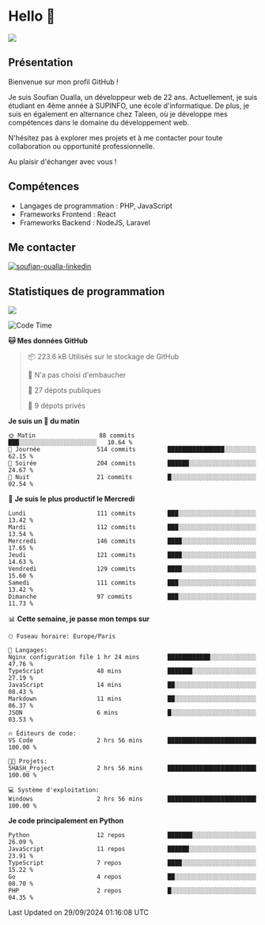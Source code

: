 # Hello 👋

![](https://komarev.com/ghpvc/?username=OSoufian&color=1a1b27)

## Présentation

Bienvenue sur mon profil GitHub !

Je suis Soufian Oualla, un développeur web de 22 ans. Actuellement, je suis étudiant en 4ème année à SUPINFO, une école d'informatique. De plus, je suis en également en alternance chez Taleen, où je développe mes compétences dans le domaine du développement web.

N'hésitez pas à explorer mes projets et à me contacter pour toute collaboration ou opportunité professionnelle.

Au plaisir d'échanger avec vous !

## Compétences

- Langages de programmation : PHP, JavaScript
- Frameworks Frontend : React
- Frameworks Backend : NodeJS, Laravel

## Me contacter

<p>
<a href="https://www.linkedin.com/in/soufian-oualla/" target="_blank"><img align="center" src="https://img.shields.io/badge/-LinkedIn-0077B5?style=for-the-badge&logo=Linkedin&logoColor=white" alt="soufian-oualla-linkedin"/></a>

## Statistiques de programmation

<a href="https://github-readme-stats.vercel.app/api/top-langs/?username=OSoufian&layout=compact">
  <img align="center" src="https://github-readme-stats.vercel.app/api/top-langs/?username=OSoufian&layout=compact"/>
</a>

<br />

<!--START_SECTION:waka-->
![Code Time](http://img.shields.io/badge/Code%20Time-214%20hrs%2038%20mins-blue)

**🐱 Mes données GitHub** 

> 📦 223.6 kB Utilisés sur le stockage de GitHub 
 > 
> 🚫 N'a pas choisi d'embaucher
 > 
> 📜 27 dépots publiques 
 > 
> 🔑 9 dépots privés 
 > 
**Je suis un 🐤 du matin** 

```text
🌞 Matin                  88 commits          ███░░░░░░░░░░░░░░░░░░░░░░   10.64 % 
🌆 Journée                514 commits         ████████████████░░░░░░░░░   62.15 % 
🌃 Soirée                 204 commits         ██████░░░░░░░░░░░░░░░░░░░   24.67 % 
🌙 Nuit                   21 commits          █░░░░░░░░░░░░░░░░░░░░░░░░   02.54 % 
```
📅 **Je suis le plus productif le Mercredi** 

```text
Lundi                    111 commits         ███░░░░░░░░░░░░░░░░░░░░░░   13.42 % 
Mardi                    112 commits         ███░░░░░░░░░░░░░░░░░░░░░░   13.54 % 
Mercredi                 146 commits         ████░░░░░░░░░░░░░░░░░░░░░   17.65 % 
Jeudi                    121 commits         ████░░░░░░░░░░░░░░░░░░░░░   14.63 % 
Vendredi                 129 commits         ████░░░░░░░░░░░░░░░░░░░░░   15.60 % 
Samedi                   111 commits         ███░░░░░░░░░░░░░░░░░░░░░░   13.42 % 
Dimanche                 97 commits          ███░░░░░░░░░░░░░░░░░░░░░░   11.73 % 
```


📊 **Cette semaine, je passe mon temps sur** 

```text
🕑︎ Fuseau horaire: Europe/Paris

💬 Langages: 
Nginx configuration file 1 hr 24 mins        ████████████░░░░░░░░░░░░░   47.76 % 
TypeScript               48 mins             ███████░░░░░░░░░░░░░░░░░░   27.19 % 
JavaScript               14 mins             ██░░░░░░░░░░░░░░░░░░░░░░░   08.43 % 
Markdown                 11 mins             ██░░░░░░░░░░░░░░░░░░░░░░░   06.37 % 
JSON                     6 mins              █░░░░░░░░░░░░░░░░░░░░░░░░   03.53 % 

🔥 Éditeurs de code: 
VS Code                  2 hrs 56 mins       █████████████████████████   100.00 % 

🐱‍💻 Projets: 
5HASH_Project            2 hrs 56 mins       █████████████████████████   100.00 % 

💻 Système d'exploitation: 
Windows                  2 hrs 56 mins       █████████████████████████   100.00 % 
```

**Je code principalement en Python** 

```text
Python                   12 repos            ███████░░░░░░░░░░░░░░░░░░   26.09 % 
JavaScript               11 repos            ██████░░░░░░░░░░░░░░░░░░░   23.91 % 
TypeScript               7 repos             ████░░░░░░░░░░░░░░░░░░░░░   15.22 % 
Go                       4 repos             ██░░░░░░░░░░░░░░░░░░░░░░░   08.70 % 
PHP                      2 repos             █░░░░░░░░░░░░░░░░░░░░░░░░   04.35 % 
```




 Last Updated on 29/09/2024 01:16:08 UTC
<!--END_SECTION:waka-->
